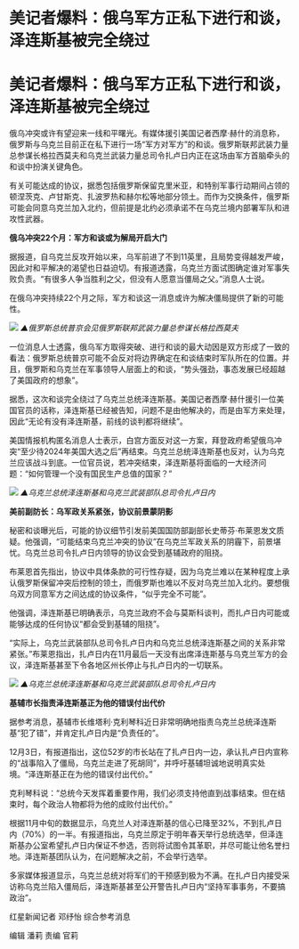 # 美记者爆料：俄乌军方正私下进行和谈，泽连斯基被完全绕过

# 美记者爆料：俄乌军方正私下进行和谈，泽连斯基被完全绕过

俄乌冲突或许有望迎来一线和平曙光。有媒体援引美国记者西摩·赫什的消息称，俄罗斯与乌克兰目前正在私下进行一场“军方对军方”的和谈。俄罗斯联邦武装力量总参谋长格拉西莫夫和乌克兰武装力量总司令扎卢日内正在这场由军方首脑牵头的和谈中扮演关键角色。

有关可能达成的协议，据悉包括俄罗斯保留克里米亚，和特别军事行动期间占领的顿涅茨克、卢甘斯克、扎波罗热和赫尔松等地部分领土。而作为交换条件，俄罗斯可能会同意乌克兰加入北约，但前提是北约必须承诺不在乌克兰境内部署军队和进攻性武器。

**俄乌冲突22个月：军方和谈或为解局开启大门**

据报道，自乌克兰反攻开始以来，乌军前进了不到11英里，且局势变得越发严峻，因此对和平解决的渴望也日益迫切。有报道透露，乌克兰方面试图确定谁对军事失败负责。“有很多人争当胜利之父，但没有人愿意当僵局之父。”消息人士说。

在俄乌冲突持续22个月之际，军方和谈这一消息或许为解决僵局提供了新的可能性。

![](https://inews.gtimg.com/om_bt/O5Fzi0EJj1gmsbO5NvCWRPsTOVQX2xKnQeunyEkkiM7GQAA/1000)
_▲俄罗斯总统普京会见俄罗斯联邦武装力量总参谋长格拉西莫夫_

一位消息人士透露，俄乌军方取得突破、进行和谈的最大动因是双方形成了一致的看法：俄罗斯总统普京可能不会反对将边界确定在和谈结束时军队所在的位置。并且，俄罗斯和乌克兰在军事领导人层面上的和谈，“势头强劲，事态发展已经超越了美国政府的想象”。

据悉，这次和谈完全绕过了乌克兰总统泽连斯基。美国记者西摩·赫什援引一位美国官员的话称，泽连斯基已经被告知，问题不是由他解决的，而是由军方来处理，因此“无论有没有泽连斯基，前线的谈判都将继续”。

美国情报机构匿名消息人士表示，白宫方面反对这一方案，拜登政府希望俄乌冲突“至少待2024年美国大选之后”再结束。乌克兰总统泽连斯基也反对，认为乌克兰应该战斗到底。一位官员说，若冲突结束，泽连斯基将面临的一大经济问题：“如何管理一个没有国民生产总值的国家？”

![](https://inews.gtimg.com/om_bt/O238WouhJ8AYgpq4EI3Numr6ovxSjQ8vUApJ3TaMCwQk4AA/1000)
_▲乌克兰总统泽连斯基和乌克兰武装部队总司令扎卢日内_

**美前副防长：乌军政关系紧张，协议前景蒙阴影**

秘密和谈曝光后，可能的协议细节引发前美国国防部副部长史蒂芬·布莱恩发文质疑。他强调，“可能结束乌克兰冲突的协议”在乌克兰军政关系的阴霾下，前景堪忧。乌克兰总司令扎卢日内领导的协议会受到基辅政府的阻挠。

布莱恩首先指出，协议中具体条款的可行性存疑，因为乌克兰难以在某种程度上承认俄罗斯保留冲突后控制的领土，而俄罗斯也难以不反对乌克兰加入北约。要想俄乌双方同意军方之间达成的协议条件，“似乎完全不可能”。

他强调，泽连斯基已明确表示，乌克兰政府不会与莫斯科谈判，而扎卢日内可能或能够达成的任何协议“都会受到基辅的阻挠”。

“实际上，乌克兰武装部队总司令扎卢日内和乌克兰总统泽连斯基之间的关系非常紧张。”布莱恩指出，扎卢日内在11月最后一天没有出席泽连斯基与乌克兰军方的会议，泽连斯基甚至下令各地区州长停止与扎卢日内的一切联系。

![](https://inews.gtimg.com/om_bt/OfayAWiG4n41M_k9DardvHpQEY133uf1p-GmHHOpvRfOoAA/1000)
_▲乌克兰总统泽连斯基和乌克兰武装部队总司令扎卢日内_

**基辅市长指责泽连斯基正为他的错误付出代价**

据参考消息，基辅市长维塔利·克利琴科近日非常明确地指责乌克兰总统泽连斯基“犯了错”，并肯定扎卢日内是“负责任的”。

12月3日，有报道指出，这位52岁的市长站在了扎卢日内一边，承认扎卢日内宣称的“战事陷入了僵局，乌克兰走进了死胡同”，并呼吁基辅坦诚地说明真实处境。“泽连斯基正在为他的错误付出代价。”

克利琴科说：“总统今天发挥着重要作用，我们必须支持他直到战事结束。但在结束时，每个政治人物都将为他的成败付出代价。”

根据11月中旬的数据显示，乌克兰人对泽连斯基的信心已降至32%，不到扎卢日内（70%）的一半。有报道指出，乌克兰原定于明年春天举行总统选举，但泽连斯基办公室希望扎卢日内保证不参选，否则将试图令其革职，并尽可能让他名誉扫地。泽连斯基团队认为，在问题解决之前，不会举行选举。

多家媒体报道显示，乌克兰总统对将军们的干预感到极为不满。在扎卢日内接受采访称乌克兰陷入僵局后，泽连斯基甚至公开警告扎卢日内“坚持军事事务，不要搞政治”。

红星新闻记者 邓纾怡 综合参考消息

编辑 潘莉 责编 官莉

